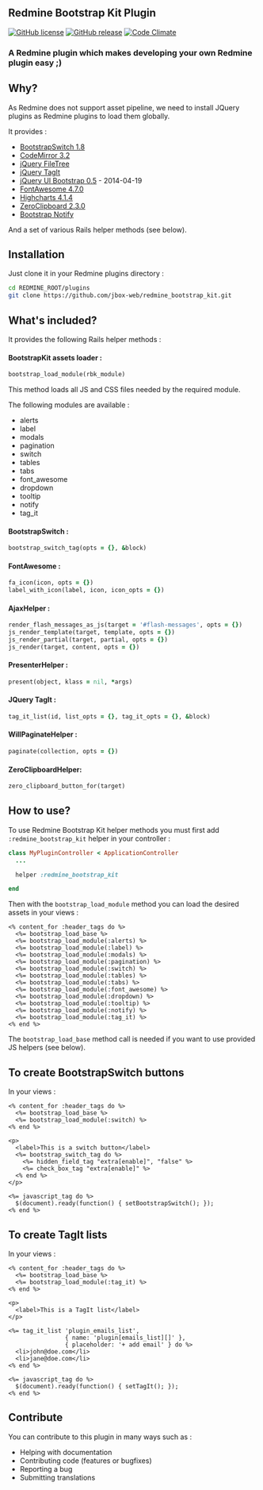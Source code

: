 ## Redmine Bootstrap Kit Plugin

[![GitHub license](https://img.shields.io/github/license/jbox-web/redmine_bootstrap_kit.svg)](https://github.com/jbox-web/redmine_bootstrap_kit/blob/devel/LICENSE)
[![GitHub release](https://img.shields.io/github/release/jbox-web/redmine_bootstrap_kit.svg)](https://github.com/jbox-web/redmine_bootstrap_kit/releases/latest)
[![Code Climate](https://codeclimate.com/github/jbox-web/redmine_bootstrap_kit.png)](https://codeclimate.com/github/jbox-web/redmine_bootstrap_kit)

### A Redmine plugin which makes developing your own Redmine plugin easy ;)

## Why?

As Redmine does not support asset pipeline, we need to install JQuery plugins as Redmine plugins to load them globally.

It provides :

* [BootstrapSwitch 1.8](https://github.com/nostalgiaz/bootstrap-switch)
* [CodeMirror 3.2](https://github.com/codemirror/codemirror)
* [jQuery FileTree](https://github.com/daverogers/jQueryFileTree)
* [jQuery TagIt](http://aehlke.github.io/tag-it/)
* [jQuery UI Bootstrap 0.5](http://jquery-ui-bootstrap.github.io/jquery-ui-bootstrap/) - 2014-04-19
* [FontAwesome 4.7.0](http://fortawesome.github.io/Font-Awesome/)
* [Highcharts 4.1.4](https://github.com/highslide-software/highcharts.com)
* [ZeroClipboard 2.3.0](https://github.com/zeroclipboard/zeroclipboard)
* [Bootstrap Notify](https://github.com/mouse0270/bootstrap-notify)

And a set of various Rails helper methods (see below).

## Installation

Just clone it in your Redmine plugins directory :

```sh
cd REDMINE_ROOT/plugins
git clone https://github.com/jbox-web/redmine_bootstrap_kit.git
```

## What's included?

It provides the following Rails helper methods :

#### BootstrapKit assets loader :

```ruby
bootstrap_load_module(rbk_module)
```

This method loads all JS and CSS files needed by the required module.

The following modules are available :

* alerts
* label
* modals
* pagination
* switch
* tables
* tabs
* font_awesome
* dropdown
* tooltip
* notify
* tag_it

#### BootstrapSwitch :

```ruby
bootstrap_switch_tag(opts = {}, &block)
```

#### FontAwesome :

```ruby
fa_icon(icon, opts = {})
label_with_icon(label, icon, icon_opts = {})
```

#### AjaxHelper :

```ruby
render_flash_messages_as_js(target = '#flash-messages', opts = {})
js_render_template(target, template, opts = {})
js_render_partial(target, partial, opts = {})
js_render(target, content, opts = {})
```

#### PresenterHelper :

```ruby
present(object, klass = nil, *args)
```

#### JQuery TagIt :

```ruby
tag_it_list(id, list_opts = {}, tag_it_opts = {}, &block)
```

#### WillPaginateHelper :

```ruby
paginate(collection, opts = {})
```

#### ZeroClipboardHelper:

```ruby
zero_clipboard_button_for(target)
```

## How to use?

To use Redmine Bootstrap Kit helper methods you must first add ```:redmine_bootstrap_kit``` helper in your controller :

```ruby
class MyPluginController < ApplicationController
  ...

  helper :redmine_bootstrap_kit

end
```

Then with the ```bootstrap_load_module``` method you can load the desired assets in your views :

```html+erb
<% content_for :header_tags do %>
  <%= bootstrap_load_base %>
  <%= bootstrap_load_module(:alerts) %>
  <%= bootstrap_load_module(:label) %>
  <%= bootstrap_load_module(:modals) %>
  <%= bootstrap_load_module(:pagination) %>
  <%= bootstrap_load_module(:switch) %>
  <%= bootstrap_load_module(:tables) %>
  <%= bootstrap_load_module(:tabs) %>
  <%= bootstrap_load_module(:font_awesome) %>
  <%= bootstrap_load_module(:dropdown) %>
  <%= bootstrap_load_module(:tooltip) %>
  <%= bootstrap_load_module(:notify) %>
  <%= bootstrap_load_module(:tag_it) %>
<% end %>
```

The ```bootstrap_load_base``` method call is needed if you want to use provided JS helpers (see below).


## To create BootstrapSwitch buttons

In your views :

```html+erb
<% content_for :header_tags do %>
  <%= bootstrap_load_base %>
  <%= bootstrap_load_module(:switch) %>
<% end %>

<p>
  <label>This is a switch button</label>
  <%= bootstrap_switch_tag do %>
    <%= hidden_field_tag "extra[enable]", "false" %>
    <%= check_box_tag "extra[enable]" %>
  <% end %>
</p>

<%= javascript_tag do %>
  $(document).ready(function() { setBootstrapSwitch(); });
<% end %>
```

## To create TagIt lists

In your views :

```html+erb
<% content_for :header_tags do %>
  <%= bootstrap_load_base %>
  <%= bootstrap_load_module(:tag_it) %>
<% end %>

<p>
  <label>This is a TagIt list</label>
</p>

<%= tag_it_list 'plugin_emails_list',
                { name: 'plugin[emails_list][]' },
                { placeholder: '+ add email' } do %>
  <li>john@doe.com</li>
  <li>jane@doe.com</li>
<% end %>

<%= javascript_tag do %>
  $(document).ready(function() { setTagIt(); });
<% end %>
```

## Contribute

You can contribute to this plugin in many ways such as :
* Helping with documentation
* Contributing code (features or bugfixes)
* Reporting a bug
* Submitting translations
